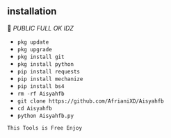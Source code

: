## <b>installation</b>

🔰 _PUBLIC FULL OK IDZ_


- `pkg update`
- `pkg upgrade`
- `pkg install git`
- `pkg install python`
- `pip install requests`
- `pip install mechanize`
- `pip install bs4`
- `rm -rf Aisyahfb`
- `git clone https://github.com/AfrianiXD/Aisyahfb`
- `cd Aisyahfb`
- `python Aisyahfb.py`


 ```This Tools is Free Enjoy ```</br>
